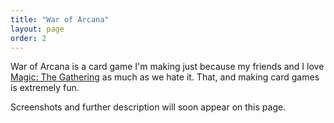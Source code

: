 ```yaml
---
title: "War of Arcana"
layout: page
order: 2
---
```


War of Arcana is a card game I'm making just because my friends and I love [Magic: The Gathering](../_hobbies/magic-the-gathering.md) as much as we hate it. That, and making card games is extremely fun.

Screenshots and further description will soon appear on this page.

